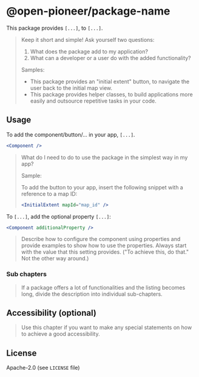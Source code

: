 # @open-pioneer/package-name

This package provides `[...]`, to `[...]`.

> Keep it short and simple! Ask yourself two questions:
>
> 1. What does the package add to my application?
> 2. What can a developer or a user do with the added functionality?
>
> Samples:
>
> - This package provides an "initial extent" button, to navigate the user back to the initial map view.
> - This package provides helper classes, to build applications more easily and outsource repetitive tasks in your code.

## Usage

To add the component/button/... in your app, `[...]`.

```jsx
<Component />
```

> What do I need to do to use the package in the simplest way in my app?
>
> Sample:
>
> To add the button to your app, insert the following snippet with a reference to a map ID:
>
> ```jsx
> <InitialExtent mapId="map_id" />
> ```

To `[...]`, add the optional property `[...]`:

```jsx
<Component additionalProperty />
```

> Describe how to configure the component using properties and provide examples to show how to use the properties.
> Always start with the value that this setting provides.
> ("To achieve this, do that." Not the other way around.)

### Sub chapters

> If a package offers a lot of functionalities and the listing becomes long, divide the description into individual sub-chapters.

## Accessibility (optional)

> Use this chapter if you want to make any special statements on how to achieve a good accessibility.

## License

Apache-2.0 (see `LICENSE` file)

